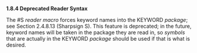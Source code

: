 **1.8.4 Deprecated Reader Syntax** 

The #S *reader macro* forces keyword names into the KEYWORD *package*; see Section 2.4.8.13 (Sharpsign S). This feature is deprecated; in the future, keyword names will be taken in the package they are read in, so *symbols* that are actually in the KEYWORD *package* should be used if that is what is desired. 





